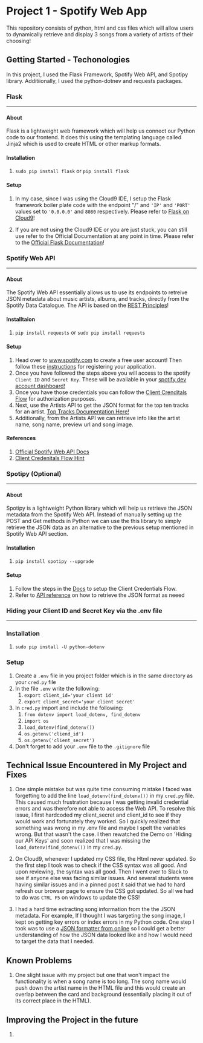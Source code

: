 # Project 1 - Spotify Web App

This repository consists of python, html and css files which will allow users to dynamically retrieve and display 3 songs
from a variety of artists of their choosing! 

## Getting Started - Techonologies

In this project, I used the Flask Framework, Spotify Web API, and Spotipy library. Additiionally, I used the python-dotnev and requests packages.

### Flask 
---
 #### About
 Flask is a lightweight web framework which will help us connect our Python code to our frontend. It does this using
   the templating language called Jinja2 which is used to create HTML or other markup formats.
   
 #### Installation
 1) `sudo pip install flask` or `pip install flask`
    
 #### Setup
 1) In my case, since I was using the Cloud9 IDE, I setup the Flask framework boiler plate code with the endpoint "/" and
    `'IP'` and `'PORT'` values set to `'0.0.0.0'` and `8080` respectively. Please refer to [Flask on Cloud9](https://damyan.blog/post/getting-started-with-flask-on-cloud9/)!

 2) If you are not using the Cloud9 IDE or you are just stuck, you can still use refer to the Official Documentation at any point in time. 
    Please refer to the [Official Flask Documentation](https://flask.palletsprojects.com/en/1.1.x/quickstart/)!
 
### Spotify Web API
---
 #### About
 The Spotify Web API essentially allows us to use its endpoints to retreive JSON metadata about music artists, albums, and
 tracks, directly from the Spotify Data Catalogue. The API is based on the [REST Principles](https://restfulapi.net/)!
 
 #### Installtaion
 1) `pip install requests` or `sudo pip install requests`

 #### Setup
 1) Head over to www.spotify.com to create a free user account! Then follow these [instructions](https://developer.spotify.com/documentation/general/guides/app-settings/) for registering your application.
 2) Once you have followed the steps above you will access to the spotify `Client ID` and `Secret Key`. These will be available in your [spotify dev account dashboard!](https://developer.spotify.com/dashboard/login)
 3) Once you have those credentials you can follow the [Client Crenditals Flow](https://developer.spotify.com/documentation/general/guides/authorization-guide/) for authorization purposes.
 4) Next, use the Artists API to get the JSON format for the top ten tracks for an artist. [Top Tracks Documentation Here!](https://developer.spotify.com/documentation/web-api/reference/#category-artists)
 5) Additionally, from the Artists API we can retrieve info like the artist name, song name, preview url and song image.
 
 #### References
 1) [Official Spotify Web API Docs](https://developer.spotify.com/documentation/web-api/)
 2) [Client Credenitals Flow Hint](https://stmorse.github.io/journal/spotify-api.html)

### Spotipy (Optional)
---
 #### About
 Spotipy is a lightweight Python library which will help us retrieve the JSON metadata from the Spotify Web API. Instead of manually setting up the POST and Get methods in 
 Python we can use the this library to simply retrieve the JSON data as an alternative to the previous setup mentioned in Spotify Web API section.
 
 #### Installation
 1) `pip install spotipy --upgrade`
 
 #### Setup
 1) Follow the steps in the [Docs](https://spotipy.readthedocs.io/en/2.16.1/#client-credentials-flow) to setup the Client Credentials Flow.
 2) Refer to [API reference](https://spotipy.readthedocs.io/en/2.16.1/#api-reference) on how to retrieve the JSON format as neeed
 
 
### Hiding your Client ID and Secret Key via the .env file
---
  ### Installation
  1) `sudo pip install -U python-dotenv`

  ### Setup
  1) Create a `.env` file in you project folder which is in the same directory as your `cred.py` file
  2) In the file `.env` write the following:
     1. `export client_id='your client id'`
     2. `export client_secret='your client secret'`
  3) In `cred.py` import and include the following:
     1. `from dotenv import load_dotenv, find_dotenv`
     2. `import os`
     3. `load_dotenv(find_dotenv())`
     4. `os.getenv('cliend_id')`
     5. `os.getenv('client_secret')`
   4) Don't forget to add your `.env` file to the `.gitignore` file
   
   
## Technical Issue Encountered in My Project and Fixes
1) One simple mistake but was quite time consuming mistake I faced was forgetting to add the line `load_dotenv(find_dotenv())` in my `cred.py` file. This caused much frustration 
   because I was getting invalid credential errors and was therefore not able to access the Web API. To resolve this issue, I first hardcoded my client_secret and client_id to 
   see if they would work and fortunately they worked. So I quickly realized that something was wrong in my .env file and maybe I spelt the variables wrong. But that wasn't the
   case. I then rewatched the Demo on 'Hiding our API Keys' and soon realized that I was missing the `load_dotenv(find_dotenv())` in my `cred.py`.

2) On Cloud9, whenever I updated my CSS file, the Html never updated. So the first step I took was to check if the CSS syntax was all good. And upon reviewing, the syntax was 
   all good. Then I went over to Slack to see if anyone else was facing similar issues. And several students were having similar issues and in a pinned post it said that we had
   to hard refresh our browser page to ensure the CSS got updated. So all we had to do was `CTRL F5` on windows to update the CSS!
   
3) I had a hard time extracting song information from the the JSON metadata. For example, If I thought I was targeting the song image, I kept on getting key errors or index 
   errors in my Python code. One step I took was to use a [JSON formatter from online](https://jsonformatter.curiousconcept.com/#) so I could get a better understanding of how 
   the JSON data looked like and how I would need to target the data that I needed.

## Known Problems
1) One slight issue with my project but one that won't impact the functionality is when a song name is too long. The song name would push down the artist name in the HTML file 
   and this would create an overlap between the card and background (essentially placing it out of its correct place in the HTML).

## Improving the Project in the future
1) 
 
  


